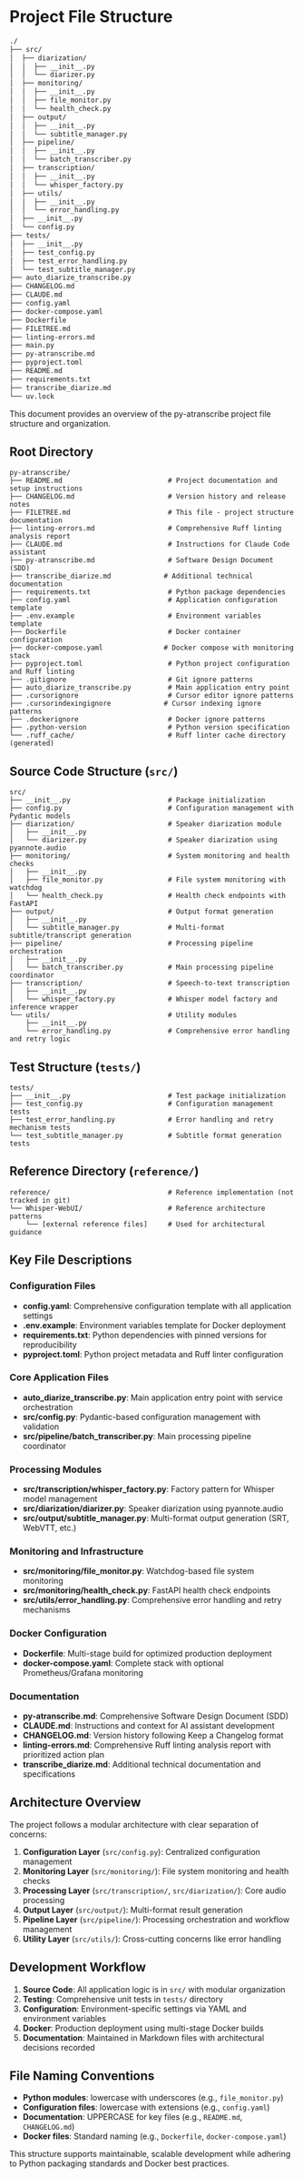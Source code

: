 # Project File Structure

```eztree-output.txt
./
├── src/
│  ├── diarization/
│  │  ├── __init__.py
│  │  └── diarizer.py
│  ├── monitoring/
│  │  ├── __init__.py
│  │  ├── file_monitor.py
│  │  └── health_check.py
│  ├── output/
│  │  ├── __init__.py
│  │  └── subtitle_manager.py
│  ├── pipeline/
│  │  ├── __init__.py
│  │  └── batch_transcriber.py
│  ├── transcription/
│  │  ├── __init__.py
│  │  └── whisper_factory.py
│  ├── utils/
│  │  ├── __init__.py
│  │  └── error_handling.py
│  ├── __init__.py
│  └── config.py
├── tests/
│  ├── __init__.py
│  ├── test_config.py
│  ├── test_error_handling.py
│  └── test_subtitle_manager.py
├── auto_diarize_transcribe.py
├── CHANGELOG.md
├── CLAUDE.md
├── config.yaml
├── docker-compose.yaml
├── Dockerfile
├── FILETREE.md
├── linting-errors.md
├── main.py
├── py-atranscribe.md
├── pyproject.toml
├── README.md
├── requirements.txt
├── transcribe_diarize.md
└── uv.lock

```


This document provides an overview of the py-atranscribe project file structure and organization.

## Root Directory

```
py-atranscribe/
├── README.md                          # Project documentation and setup instructions
├── CHANGELOG.md                       # Version history and release notes
├── FILETREE.md                        # This file - project structure documentation
├── linting-errors.md                  # Comprehensive Ruff linting analysis report
├── CLAUDE.md                          # Instructions for Claude Code assistant
├── py-atranscribe.md                  # Software Design Document (SDD)
├── transcribe_diarize.md             # Additional technical documentation
├── requirements.txt                   # Python package dependencies
├── config.yaml                        # Application configuration template
├── .env.example                       # Environment variables template
├── Dockerfile                         # Docker container configuration
├── docker-compose.yaml               # Docker compose with monitoring stack
├── pyproject.toml                     # Python project configuration and Ruff linting
├── .gitignore                         # Git ignore patterns
├── auto_diarize_transcribe.py         # Main application entry point
├── .cursorignore                      # Cursor editor ignore patterns
├── .cursorindexingignore             # Cursor indexing ignore patterns
├── .dockerignore                      # Docker ignore patterns
├── .python-version                    # Python version specification
└── .ruff_cache/                       # Ruff linter cache directory (generated)
```

## Source Code Structure (`src/`)

```
src/
├── __init__.py                        # Package initialization
├── config.py                          # Configuration management with Pydantic models
├── diarization/                       # Speaker diarization module
│   ├── __init__.py
│   └── diarizer.py                    # Speaker diarization using pyannote.audio
├── monitoring/                        # System monitoring and health checks
│   ├── __init__.py
│   ├── file_monitor.py                # File system monitoring with watchdog
│   └── health_check.py                # Health check endpoints with FastAPI
├── output/                            # Output format generation
│   ├── __init__.py
│   └── subtitle_manager.py            # Multi-format subtitle/transcript generation
├── pipeline/                          # Processing pipeline orchestration
│   ├── __init__.py
│   └── batch_transcriber.py           # Main processing pipeline coordinator
├── transcription/                     # Speech-to-text transcription
│   ├── __init__.py
│   └── whisper_factory.py             # Whisper model factory and inference wrapper
└── utils/                             # Utility modules
    ├── __init__.py
    └── error_handling.py              # Comprehensive error handling and retry logic
```

## Test Structure (`tests/`)

```
tests/
├── __init__.py                        # Test package initialization
├── test_config.py                     # Configuration management tests
├── test_error_handling.py             # Error handling and retry mechanism tests
└── test_subtitle_manager.py           # Subtitle format generation tests
```

## Reference Directory (`reference/`)

```
reference/                             # Reference implementation (not tracked in git)
└── Whisper-WebUI/                     # Reference architecture patterns
    └── [external reference files]     # Used for architectural guidance
```

## Key File Descriptions

### Configuration Files

- **config.yaml**: Comprehensive configuration template with all application settings
- **.env.example**: Environment variables template for Docker deployment
- **requirements.txt**: Python dependencies with pinned versions for reproducibility
- **pyproject.toml**: Python project metadata and Ruff linter configuration

### Core Application Files

- **auto_diarize_transcribe.py**: Main application entry point with service orchestration
- **src/config.py**: Pydantic-based configuration management with validation
- **src/pipeline/batch_transcriber.py**: Main processing pipeline coordinator

### Processing Modules

- **src/transcription/whisper_factory.py**: Factory pattern for Whisper model management
- **src/diarization/diarizer.py**: Speaker diarization using pyannote.audio
- **src/output/subtitle_manager.py**: Multi-format output generation (SRT, WebVTT, etc.)

### Monitoring and Infrastructure

- **src/monitoring/file_monitor.py**: Watchdog-based file system monitoring
- **src/monitoring/health_check.py**: FastAPI health check endpoints
- **src/utils/error_handling.py**: Comprehensive error handling and retry mechanisms

### Docker Configuration

- **Dockerfile**: Multi-stage build for optimized production deployment
- **docker-compose.yaml**: Complete stack with optional Prometheus/Grafana monitoring

### Documentation

- **py-atranscribe.md**: Comprehensive Software Design Document (SDD)
- **CLAUDE.md**: Instructions and context for AI assistant development
- **CHANGELOG.md**: Version history following Keep a Changelog format
- **linting-errors.md**: Comprehensive Ruff linting analysis report with prioritized action plan
- **transcribe_diarize.md**: Additional technical documentation and specifications

## Architecture Overview

The project follows a modular architecture with clear separation of concerns:

1. **Configuration Layer** (`src/config.py`): Centralized configuration management
2. **Monitoring Layer** (`src/monitoring/`): File system monitoring and health checks
3. **Processing Layer** (`src/transcription/`, `src/diarization/`): Core audio processing
4. **Output Layer** (`src/output/`): Multi-format result generation
5. **Pipeline Layer** (`src/pipeline/`): Processing orchestration and workflow management
6. **Utility Layer** (`src/utils/`): Cross-cutting concerns like error handling

## Development Workflow

1. **Source Code**: All application logic is in `src/` with modular organization
2. **Testing**: Comprehensive unit tests in `tests/` directory
3. **Configuration**: Environment-specific settings via YAML and environment variables
4. **Docker**: Production deployment using multi-stage Docker builds
5. **Documentation**: Maintained in Markdown files with architectural decisions recorded

## File Naming Conventions

- **Python modules**: lowercase with underscores (e.g., `file_monitor.py`)
- **Configuration files**: lowercase with extensions (e.g., `config.yaml`)
- **Documentation**: UPPERCASE for key files (e.g., `README.md`, `CHANGELOG.md`)
- **Docker files**: Standard naming (e.g., `Dockerfile`, `docker-compose.yaml`)

This structure supports maintainable, scalable development while adhering to Python packaging standards and Docker best practices.